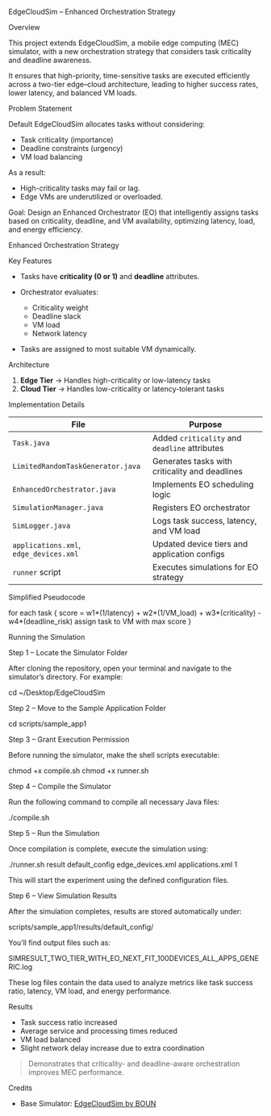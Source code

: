  EdgeCloudSim – Enhanced Orchestration Strategy

 Overview

This project extends EdgeCloudSim, a mobile edge computing (MEC) simulator, with a new orchestration strategy that considers task criticality and deadline awareness.

It ensures that high-priority, time-sensitive tasks are executed efficiently across a two-tier edge–cloud architecture, leading to higher success rates, lower latency, and balanced VM loads.

 Problem Statement

Default EdgeCloudSim allocates tasks without considering:

* Task criticality (importance)
* Deadline constraints (urgency)
* VM load balancing

As a result:

* High-criticality tasks may fail or lag.
* Edge VMs are underutilized or overloaded.

Goal: Design an Enhanced Orchestrator (EO) that intelligently assigns tasks based on criticality, deadline, and VM availability, optimizing latency, load, and energy efficiency.


Enhanced Orchestration Strategy

Key Features

* Tasks have **criticality (0 or 1)** and **deadline** attributes.

* Orchestrator evaluates:

  * Criticality weight
  * Deadline slack
  * VM load
  * Network latency

* Tasks are assigned to most suitable VM dynamically.

 Architecture

1. **Edge Tier** → Handles high-criticality or low-latency tasks
2. **Cloud Tier** → Handles low-criticality or latency-tolerant tasks

Implementation Details

| File                                   | Purpose                                        |
| -------------------------------------- | ---------------------------------------------- |
| `Task.java`                            | Added `criticality` and `deadline` attributes  |
| `LimitedRandomTaskGenerator.java`      | Generates tasks with criticality and deadlines |
| `EnhancedOrchestrator.java`            | Implements EO scheduling logic                 |
| `SimulationManager.java`               | Registers EO orchestrator                      |
| `SimLogger.java`                       | Logs task success, latency, and VM load        |
| `applications.xml`, `edge_devices.xml` | Updated device tiers and application configs   |
| `runner` script                        | Executes simulations for EO strategy           |


Simplified Pseudocode

for each task {
    score = w1*(1/latency) + w2*(1/VM_load) + w3*(criticality) - w4*(deadline_risk)
    assign task to VM with max score
}


Running the Simulation

Step 1 – Locate the Simulator Folder

After cloning the repository, open your terminal and navigate to the simulator’s directory.
For example:


cd ~/Desktop/EdgeCloudSim

Step 2 – Move to the Sample Application Folder

cd scripts/sample_app1

Step 3 – Grant Execution Permission

Before running the simulator, make the shell scripts executable:

chmod +x compile.sh
chmod +x runner.sh

Step 4 – Compile the Simulator

Run the following command to compile all necessary Java files:

./compile.sh

Step 5 – Run the Simulation

Once compilation is complete, execute the simulation using:

./runner.sh result default_config edge_devices.xml applications.xml 1


This will start the experiment using the defined configuration files.

Step 6 – View Simulation Results

After the simulation completes, results are stored automatically under:

scripts/sample_app1/results/default_config/

You’ll find output files such as:


SIMRESULT_TWO_TIER_WITH_EO_NEXT_FIT_100DEVICES_ALL_APPS_GENERIC.log

These log files contain the data used to analyze metrics like task success ratio, latency, VM load, and energy performance.

 Results

* Task success ratio increased
* Average service and processing times reduced
* VM load balanced
* Slight network delay increase due to extra coordination

> Demonstrates that criticality- and deadline-aware orchestration improves MEC performance.

Credits

* Base Simulator: [EdgeCloudSim by BOUN](https://github.com/CagataySonmez/EdgeCloudSim)
